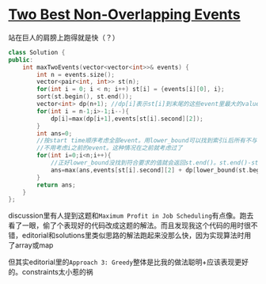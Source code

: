 # [Two Best Non-Overlapping Events](https://leetcode.com/problems/two-best-non-overlapping-events)

站在巨人的肩膀上跑得就是快（？）
```c++
class Solution {
public:
    int maxTwoEvents(vector<vector<int>>& events) {
        int n = events.size(); 
        vector<pair<int, int>> st(n);
        for(int i = 0; i < n; i++) st[i] = {events[i][0], i};
        sort(st.begin(), st.end());
        vector<int> dp(n+1); //dp[i]表示st[i]到末尾的这些event里最大的value。dp[n]是base case，为0
        for(int i = n-1;i>-1;i--){
            dp[i]=max(dp[i+1],events[st[i].second][2]);
        }
        int ans=0;
        //按start time顺序考虑全部event。用lower_bound可以找到索引i后所有不与当前考虑的event重合的event的索引。配合之前计算的dp就能找到不与当前event重合的event中的最大值
        //不用考虑i之前的event。这种情况在之前就考虑过了
        for(int i=0;i<n;i++){
            //正好lower_bound没找到符合要求的值就会返回st.end()。st.end()-st.begin()正好是n，对应上面的base case
            ans=max(ans,events[st[i].second][2] + dp[lower_bound(st.begin(), st.end(), make_pair(events[st[i].second][1]+1, 0)) - st.begin()]);
        }
        return ans;
    }
};
```
discussion里有人提到这题和`Maximum Profit in Job Scheduling`有点像。跑去看了一眼，偷了个表现好的代码改成这题的解法。而且发现我这个代码的用时很不错，editorial和solutions里类似思路的解法跑起来没那么快，因为实现算法时用了array或map

但其实editorial里的`Approach 3: Greedy`整体是比我的做法聪明+应该表现更好的。constraints太小惹的祸